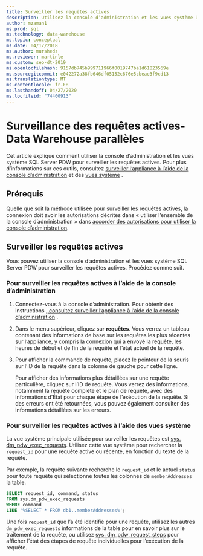 ```yaml
---
title: Surveiller les requêtes actives
description: Utilisez la console d’administration et les vues système Data Warehouse parallèles pour surveiller les requêtes actives sur Analytics Platform System.
author: mzaman1
ms.prod: sql
ms.technology: data-warehouse
ms.topic: conceptual
ms.date: 04/17/2018
ms.author: murshedz
ms.reviewer: martinle
ms.custom: seo-dt-2019
ms.openlocfilehash: 9157db745b999711966f0019747ba1d61823569e
ms.sourcegitcommit: e042272a38fb646df05152c676e5cbeae3f9cd13
ms.translationtype: MT
ms.contentlocale: fr-FR
ms.lasthandoff: 04/27/2020
ms.locfileid: "74400913"
---
```

# <a name="monitoring-active-queries---parallel-data-warehouse"></a>Surveillance des requêtes actives-Data Warehouse parallèles
Cet article explique comment utiliser la console d’administration et les vues système SQL Server PDW pour surveiller les requêtes actives. Pour plus d’informations sur ces outils, consultez [surveiller l’appliance à l’aide de la console d’administration](monitor-the-appliance-by-using-the-admin-console.md) et des [vues système](tsql-system-views.md) .  
  
## <a name="prerequisites"></a>Prérequis  
Quelle que soit la méthode utilisée pour surveiller les requêtes actives, la connexion doit avoir les autorisations décrites dans « utiliser l’ensemble de la console d’administration » dans [accorder des autorisations pour utiliser la console d’administration](grant-permissions.md#grant-permissions-to-use-the-admin-console).  
  
## <a name="monitor-active-queries"></a><a name="PermsAdminConsole"></a>Surveiller les requêtes actives  
Vous pouvez utiliser la console d’administration et les vues système SQL Server PDW pour surveiller les requêtes actives. Procédez comme suit.  
  
### <a name="to-monitor-active-queries-by-using-the-admin-console"></a>Pour surveiller les requêtes actives à l’aide de la console d’administration  
  
1.  Connectez-vous à la console d’administration. Pour obtenir des instructions [, consultez surveiller l’appliance à l’aide de la console d’administration](monitor-the-appliance-by-using-the-admin-console.md) .  
  
2.  Dans le menu supérieur, cliquez sur **requêtes**. Vous verrez un tableau contenant des informations de base sur les requêtes les plus récentes sur l’appliance, y compris la connexion qui a envoyé la requête, les heures de début et de fin de la requête et l’état actuel de la requête.  
  
3.  Pour afficher la commande de requête, placez le pointeur de la souris sur l’ID de la requête dans la colonne de gauche pour cette ligne.  
  
    Pour afficher des informations plus détaillées sur une requête particulière, cliquez sur l’ID de requête. Vous verrez des informations, notamment la requête complète et le plan de requête, avec des informations d’État pour chaque étape de l’exécution de la requête. Si des erreurs ont été retournées, vous pouvez également consulter des informations détaillées sur les erreurs. <!-- MISSING LINKS See [Understanding Query Plans &#40;SQL Server PDW&#41;](../sqlpdw/understanding-query-plans-sql-server-pdw.md) for information on how to interpret the query plan information available in the Admin Console.  -->
  
### <a name="to-monitor-active-queries-by-using-the-system-views"></a>Pour surveiller les requêtes actives à l’aide des vues système  
La vue système principale utilisée pour surveiller les requêtes est [sys. dm_pdw_exec_requests](../relational-databases/system-dynamic-management-views/sys-dm-pdw-exec-requests-transact-sql.md). Utilisez cette vue système pour rechercher la `request_id` pour une requête active ou récente, en fonction du texte de la requête.  
  
Par exemple, la requête suivante recherche le `request_id` et le actuel `status` pour toute requête qui sélectionne toutes les colonnes de `memberAddresses` la table.  
  
```sql  
SELECT request_id, command, status   
FROM sys.dm_pdw_exec_requests   
WHERE command   
LIKE '%SELECT * FROM db1..memberAddresses%';  
```  
  
Une fois `request_id` que l’a été identifié pour une requête, utilisez les autres `dm_pdw_exec_requests` informations de la table pour en savoir plus sur le traitement de la requête, ou utilisez [sys. dm_pdw_request_steps](../relational-databases/system-dynamic-management-views/sys-dm-pdw-request-steps-transact-sql.md) pour afficher l’état des étapes de requête individuelles pour l’exécution de la requête.  
  
<!-- MISSING LINKS 
## See Also  
[Common Metadata Query Examples &#40;SQL Server PDW&#41;](../sqlpdw/common-metadata-query-examples-sql-server-pdw.md)  
-->
  
